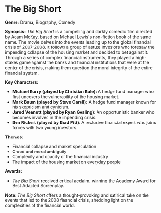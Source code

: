 # **The Big Short**

**Genre:** Drama, Biography, Comedy

**Synopsis:**
*The Big Short* is a compelling and darkly comedic film directed by Adam McKay, based on Michael Lewis's non-fiction book of the same name. The movie delves into the events leading up to the global financial crisis of 2007-2008. It follows a group of astute investors who foresaw the impending collapse of the housing market and decided to bet against it. Through a series of complex financial instruments, they played a high-stakes game against the banks and financial institutions that were at the center of the crisis, making them question the moral integrity of the entire financial system.

**Key Characters:**
- **Michael Burry (played by Christian Bale):** A hedge fund manager who first uncovers the vulnerability of the housing market.
- **Mark Baum (played by Steve Carell):** A hedge fund manager known for his skepticism and cynicism.
- **Jared Vennett (played by Ryan Gosling):** An opportunistic banker who becomes involved in the impending crisis.
- **Ben Rickert (played by Brad Pitt):** A reclusive financial expert who joins forces with two young investors.

**Themes:**
<ul>
<li>
Financial collapse and market speculation
</li>
<li>
Greed and moral ambiguity
</li>
<li>
Complexity and opacity of the financial industry
</li>
<li>
The impact of the housing market on everyday people
</li>
</ul>

**Awards:**
- *The Big Short* received critical acclaim, winning the Academy Award for Best Adapted Screenplay.

**Note:** *The Big Short* offers a thought-provoking and satirical take on the events that led to the 2008 financial crisis, shedding light on the complexities of the financial world.

